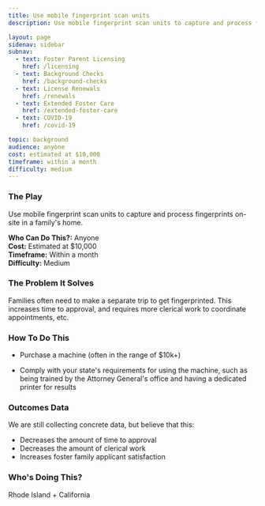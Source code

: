 ```yaml
---
title: Use mobile fingerprint scan units
description: Use mobile fingerprint scan units to capture and process fingerprints remotely. 

layout: page
sidenav: sidebar
subnav:
  - text: Foster Parent Licensing
    href: /licensing
  - text: Background Checks
    href: /background-checks
  - text: License Renewals
    href: /renewals
  - text: Extended Foster Care
    href: /extended-foster-care
  - text: COVID-19
    href: /covid-19

topic: background
audience: anyone
cost: estimated at $10,000
timeframe: within a month
difficulty: medium
---
```



### The Play

Use mobile fingerprint scan units to capture and process fingerprints on-site in a family's home.

**Who Can Do This?:**
Anyone<br />
**Cost:**
Estimated at $10,000<br />
**Timeframe:**
Within a month<br />
**Difficulty:**
Medium<br />

### The Problem It Solves

Families often need to make a separate trip to get fingerprinted. This increases time to approval, and requires more clerical work to coordinate appointments, etc.

### How To Do This

* Purchase a machine (often in the range of $10k+) 

* Comply with your state's requirements for using the machine, such as being trained by the Attorney General's office and having a dedicated printer for results

### Outcomes Data

We are still collecting concrete data, but believe that this:
* Decreases the amount of time to approval
* Decreases the amount of clerical work  
* Increases foster family applicant satisfaction

### Who's Doing This?

Rhode Island + California